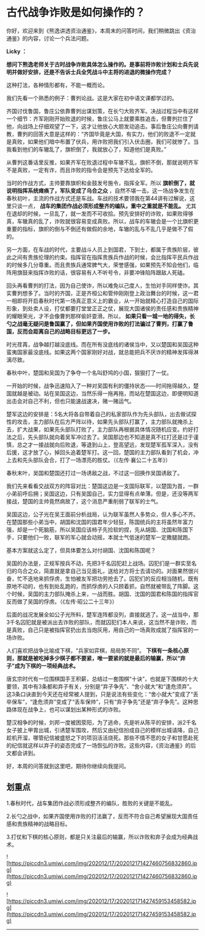 # 古代战争诈败是如何操作的？

你好，欢迎来到《熊逸讲透资治通鉴》，本周末的问答时间，我们稍微跳出《资治通鉴》的内容，讨论一个兵法问题。

 **Licky ：**

 **想问下熊逸老师关于古时战争诈败具体怎么操作的。是事前将诈败计划和士兵先说明并做好安排，还是不告诉士兵全凭战斗中主将的进退的微操作完成？**

这种打法，各种情形都有，不能一概而论。

我们先看一个熟悉的例子：曹刿论战。这是大家在初中语文课都学过的。

齐国讨伐鲁国，鲁庄公依靠曹刿出谋划策，在长勺大败齐军。决战过程当中有这样一个细节：齐军刚刚开始败退的时候，鲁庄公马上就要乘胜追击，但曹刿拦住了他，向战场上仔细观望了一下，这才让他放心大胆发动追击。事后鲁庄公向曹刿请教，曹刿的回答大意是这样的：“齐国毕竟是大国，有实力，他们的败退不一定就是真败，如果他们暗中布置了伏兵，用诈败把我们引入伏击圈，我们可就惨了。当我看到他们的车辙乱了，旗帜倒了，我就放心了，知道他们是真败。”

从曹刿这番话里反推，如果齐军在败退过程中车辙不乱，旗帜不倒，那就说明齐军不是真败，一定有诈，而且诈败的指令会是预先下达给全军的。

当时的作战方式，主帅要靠旗帜和金鼓发号施令，指挥全军。所以 **旗帜倒了，就说明指挥系统瘫痪了，军队变成了乌合之众** ，自然不堪一击。这一场战争发生在春秋初叶，主流的作战方式还是车战。车战的技术要领我在第44讲有过解说，这里只谈一点， **战车的集团作战必须形成整齐的编队，重中之重就是不能乱。** 尤其在退却的时候，一旦乱了，就一发而不可收拾。预先安排好的诈败，如果败得够真，车辙真的乱了，诈败就很容易变成真败。所以，战车的车辙会是一个比旗帜更重要的指标，旗帜的倒与不倒还有做假的余地，车辙的乱与不乱几乎是做不了假的。

另一方面，在车战的时代，主要战斗人员上到国君，下到士，都属于贵族阶层，彼此之间有贵族伦理的约束。指挥官在指挥贵族兵作战的时候，会比指挥平民兵作战的时候多几分尊重。而且贵族兵通常脾气大，荣誉感强，如果预先不知会他们，临阵用旗鼓来指挥诈败的话，很容易有人不听号令，非要冲锋陷阵跟敌人死磕。

回头再看曹刿的打法，因为自己使诈，所以难免以己度人，生怕对手同样使诈。其实曹刿想多了。当时的齐国，正是齐桓公和管仲刚刚登上政治舞台的时候，这一君一相即将开启春秋时代第一场真正意义上的霸业，从一开始就精心打造自己的国际形象，到处卖人设，打仗都要打堂堂正正之仗，展现大国诸侯的责任感和贵族精神的耀眼荣光，才不会像曹刿那样偷奸耍滑。所以， **如果只看一城一地的得失，长勺之战毫无疑问是鲁国赢了，但如果齐国使用诈败的打法骗过了曹刿，打赢了鲁国，反而会距离自己的战略目标更远了一步。**

时光荏苒，战争越打越没底线。而在所有没底线的诸侯当中，又以楚国和吴国这种蛮夷国家最没底线。如果这两个国家刚好对战，就总能把兵不厌诈的精神发挥得淋漓尽致。

春秋中叶，楚国和吴国为了争夺一个名叫舒鸠的小国，狠狠打了一仗。

一开始的时候，战争迅速陷入了一种对吴国有利的僵持状态——时间拖得越久，楚国就越是被动。站在吴国这边，当然乐得一拖再拖，而站在楚国这边，即便明知道出击会对自己不利，但也只能速战速决，赌一赌运气。

楚军这边的安排是：5名大将各自带着自己的私家部队作为先头部队，出去做试探性的攻击，主力部队在后方严阵以待，如果先头部队打赢了，主力部队就掩杀上去，扩大战果，如果先头部队打败了，主力部队再根据具体情况随机应变。约好打法之后，先头部队就向着吴军冲过去了。吴国那边也不知道是真不扛打还是过于谨慎，总之才一接战就向后败退，等退到山上，登高望远，发现楚军孤军深入，没有后援，这才放了心，掉回头追着楚军打。这一回，楚国的主力部队看到了机会，冲上去和先头部队会合，打了一场漂亮的胜仗。（《左传·襄公二十五年》）

春秋末叶，吴国和楚国还打过一场诱敌之战，不过这一回换作吴国诱敌了。

我们先来看看交战双方的阵容对比：楚国这边是一支国际联军，以楚国为首，一群小弟前呼后拥；吴国这边，只有吴国自己，实力显得有点单薄。但是，还没等两军接战，楚国的主帅竟然病故了，这个消息严重削弱了联军的士气。

吴国这边，公子光在吴王面前分析战局，认为联军虽然人多势众，但人多心不齐。在楚国那些小弟当中，胡国和沈国的国君年少轻狂，陈国统兵的主将虽然年富力强，却是一个死脑筋，所以吴国应该柿子先捡软的捏，先从胡国、沈国和陈国下手，只要他们一败，联军的军心就会动摇，本就士气低迷的楚军一定撒腿就跑。

基本方案就这么定了，但具体要怎么对付胡国、沈国和陈国呢？

吴国的办法是，正规军按兵不动，先把3千名囚犯赶上战场。囚犯们是一群实至名归的乌合之众，简直就是拿自己当见面礼，送给对方将士去请功的。对面果然很兴奋，忙不迭地来抓俘虏，生怕被友军把功劳抢去了。囚犯们的反应相当随机，既有原地不动的，也有到处乱跑的，而抓俘虏的人只顾着抓，自然就被带乱了阵脚。这个时候，吴国的主力部队掩杀上来，一战而胜。胡国、沈国的国君和陈国的指挥官反而做了吴国的俘虏。（《左传·昭公二十三年》）

后面的战况发展全如公子光所料，楚军连阵都没列，直接就逃了。这一战当中，那3千名囚犯就是被派出去诈败的部队，而就囚犯们本人来说，这当然不是诈败，而是真败，自己只是被指挥官扔出去当炮灰用，用自己的一场真败成就了指挥官的一场诈败。

人们喜欢把战争比喻成下棋，“兵家如弈棋，局局势不同”。 **下棋有一条核心原则，那就是被吃掉多少棋子都不要紧，唯一要紧的就是最后的输赢，所以“弃子”成为下棋的一项经典战术。**

唐玄宗时代有一位围棋国手王积薪，总结过一套围棋“十诀”，也就是下围棋的十大要领，其中有3条都和弃子有关，分别是“弃子争先”、“舍小就大”和“逢危须弃”。这3条口诀直到今天还在经常被人提到，只是说法有些变化：“舍小就大”变成了“丢卒保车”，“逢危须弃”变成了“丢车保帅”，只有“弃子争先”还是“弃子争先”。这种思路体现在战争上，也可以谋划出某种形式的诈败。

楚汉相争的时候，刘邦一度被困荥阳，为了逃命，先是听从陈平的安排，派2千名女子披上甲胄出城，引诱楚军围攻，然后又由纪信扮成自己的模样出城请降，自己趁机开溜，哪管纪信被盛怒之下的项羽活活烧死。那些不情不愿的女子和甘愿赴死的纪信就这样以弃子的姿态完成了一场恢弘的诈败。这些内容，《资治通鉴》的后文都会讲到。

好，本周的问答就到这里吧，期待你继续向我提问。

## 划重点

1.春秋时代，战车集团作战必须形成整齐的编队，胜败的关键是不能乱。
 
2.长勺之战中，如果齐国使用诈败的打法赢了，反而不符合自己希望展现大国责任感和贵族精神的战略目标。
 
3.打仗和下棋的核心原则，都是只关注最后的输赢，所以诈败和弃子会成为经典战术。

![https://piccdn3.umiwi.com/img/202012/17/202012171427460756832860.jpg](https://piccdn3.umiwi.com/img/202012/17/202012171427460756832860.jpg)

![https://piccdn3.umiwi.com/img/202012/17/202012171427459153458582.jpg](https://piccdn3.umiwi.com/img/202012/17/202012171427459153458582.jpg)

---

